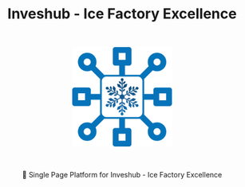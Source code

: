 <h1 align="center">Inveshub - Ice Factory Excellence</h1>
<br />
<p align="center">
  <img width="200" src="https://github.com/phonlayut17/ifx-landing-page/blob/main/img/main/IFX_icon_logo.png" alt="Inveshub - Ice Factory Excellence logo">
</p>
<br />
<p align="center">
  🌟 Single Page Platform for Inveshub - Ice Factory Excellence
</p>
